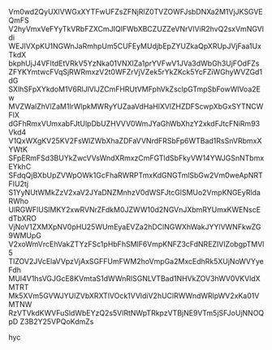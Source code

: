 Vm0wd2QyUXlVWGxXYTFwUFZsZFNjRlZ0TVZOWFJsbDNXa2M1VjJKSGVEQmFS
V2hyVmxVeFYyTkVRbFZXCmJIQlFWbXBCZUZZeVNrVlViR2hvQ2sxVmNGVldi
WEJIVXpKU1NGWnJaRmhpUm5CUFEyMUdjbEpZYUZkaQpXRUpJVjFaa1UxTkdX
bkphUjJ4VFltdEtVRkV5YzNka01VNXlZa1prYVFwV1JVa3dWbGh3UjFOdFZs
ZFYKYmtwcFVqSjRWRmxzV2t0WFZrVjVZek5rYkZKck5YcFZiWGhyWVZGd1dG
SXlhSFpXYkdoM1V6RlJlVlJZCmFHRUtVMFphVkZsclpGTmpSbFowWlVoa2Ew
MVZWalZhVlZaM1lrWlpkMWRyYUZaaVdHaHlXVlZHZDFScwpXbGxSYTNCWFlX
dGFhRmxVUmxabFJtUlpDbUZHVVV0WmJYaGhWbXhzY2xkdFJtcFNiRm93Vkd4
V1QxWXgKV25KV2FsWlZWbXhaZDFaVVNrdFRSbFp6WTBad1RsSnVRbmxXYWtK
SFpERmFSd3BUYkZwcVVsWndXRmxzCmFGTldSbFkyVW14YWJGSnNTbmxEYkhC
SFdqQjBXbUpZVWpOWk1GcFhaRWRPTmxKdGNGTmlSbGw2Vm0weApNRTFIU2tj
S1YyNUtWMkZzV2xaV2JYaDNZMnhzV0dWSFJtcGlSMUo2VmpKNGEyRldaRWho
UlRGWFlUSlMKY2xwRVNrZFdkM0JZWW10d2NGVnJXbmRYUmxKWENscEdTbXRO
VjNoV1ZXMXpNV0pHU25WUmEyaEVZa2hDClNGWXhWakJYYlVWNFkwZG9WMUpG
V2xoWmVrcEhVakZTYzFSc1pHbFhSMlF6VmpKNFZ3cFdNREZIVlZobgpTMVl5
TlZOV2JVcElaVVpzVjAxSGFFUmFWM2hoVmpGa2MxcEdhRk5XUjNoWVYyeFdh
MUl4V1hsVGJGcE8KVmtaS1dWWnRlSGNLVTBad1NHVkZOV3hWV0VKVldXMTRT
Mk5XVm5GVWJYUlZVbXRXTlVOck1VVldiV2hUClRWWndWRlpWV2xKa01VMTNW
RzVTVkdKWVFuSldWbEYzQ2s5VlRtNWpTRkpzVTBjNE9VTm5jSFJoUjNNOQpD
Z3B2Y25VPQoKdmZs

hyc